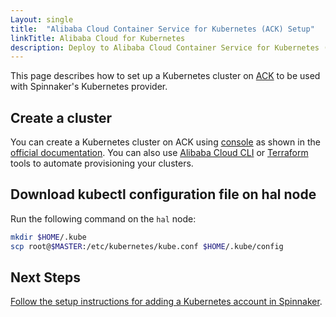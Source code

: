 ```yaml
---
Layout: single
title:  "Alibaba Cloud Container Service for Kubernetes (ACK) Setup"
linkTitle: Alibaba Cloud for Kubernetes
description: Deploy to Alibaba Cloud Container Service for Kubernetes (ACK) using the Kubernetes provider for Spinnaker.
---
```


This page describes how to set up a Kubernetes cluster on
[ACK](https://www.alibabacloud.com/product/kubernetes) to be used with Spinnaker's
Kubernetes provider.

## Create a cluster

You can create a Kubernetes cluster on ACK using [console](https://cs.console.aliyun.com) 
as shown in the [official documentation](https://www.alibabacloud.com/help/doc-detail/86488.htm). 
You can also use [Alibaba Cloud CLI](https://github.com/aliyun/aliyun-cli) or 
[Terraform ](https://www.terraform.io/docs/providers/alicloud/r/cs_kubernetes.html) tools to automate provisioning your clusters.

## Download kubectl configuration file on hal node

Run the following command on the `hal` node:

```bash
mkdir $HOME/.kube
scp root@$MASTER:/etc/kubernetes/kube.conf $HOME/.kube/config
```

## Next Steps

[Follow the setup instructions for adding a Kubernetes account in
Spinnaker](/docs/setup/install/providers/kubernetes-v2/#adding-an-account).
